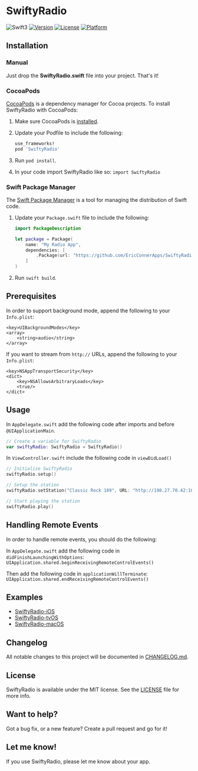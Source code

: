 # SwiftyRadio

![Swift3](https://img.shields.io/badge/Swift-3.0-orange.svg?style=flat")
[![Version](https://img.shields.io/cocoapods/v/SwiftyRadio.svg?style=flat)](http://cocoapods.org/pods/SwiftyRadio)
[![License](https://img.shields.io/cocoapods/l/SwiftyRadio.svg?style=flat)](http://cocoapods.org/pods/SwiftyRadio)
[![Platform](https://img.shields.io/cocoapods/p/SwiftyRadio.svg?style=flat)](http://cocoapods.org/pods/SwiftyRadio)

## Installation
### Manual
Just drop the **SwiftyRadio.swift** file into your project. That's it!

### CocoaPods
[CocoaPods] is a dependency manager for Cocoa projects. To install SwiftyRadio with CocoaPods:

 1. Make sure CocoaPods is [installed][CocoaPods Installation].

 2. Update your Podfile to include the following:

    ```ruby
    use_frameworks!
    pod 'SwiftyRadio'
    ```

 3. Run `pod install`.

 4. In your code import SwiftyRadio like so:
	`import SwiftyRadio`

### Swift Package Manager

The [Swift Package Manager] is a tool for managing the distribution of Swift code.

 1. Update your `Package.swift` file to include the following:

	```swift
	import PackageDescription

	let package = Package(
		name: "My Radio App",
		dependencies: [
			.Package(url: "https://github.com/EricConnerApps/SwiftyRadio.git"),
		]
	)
	 ```

 2. Run `swift build`.

## Prerequisites

In order to support background mode, append the following to your `Info.plist`:
```plist
<key>UIBackgroundModes</key>
<array>
	<string>audio</string>
</array>
```

If you want to stream from `http://` URLs, append the following to your `Info.plist`:
```plist
<key>NSAppTransportSecurity</key>
<dict>
	<key>NSAllowsArbitraryLoads</key>
	<true/>
</dict>
```

## Usage

In `AppDelegate.swift` add the following code after imports and before `@UIApplicationMain`.
```swift
// Create a variable for SwiftyRadio
var swiftyRadio: SwiftyRadio = SwiftyRadio()
```

In `ViewController.swift` include the following code in `viewDidLoad()`
```swift
// Initialize SwiftyRadio
swiftyRadio.setup()

// Setup the station
swiftyRadio.setStation("Classic Rock 109", URL: "http://198.27.70.42:10042/stream")

// Start playing the station
swiftyRadio.play()
```

## Handling Remote Events

In order to handle remote events, you should do the following:

In `AppDelegate.swift` add the following code in `didFinishLaunchingWithOptions`:
`UIApplication.shared.beginReceivingRemoteControlEvents()`

Then add the following code in `applicationWillTerminate`:
`UIApplication.shared.endReceivingRemoteControlEvents()`

## Examples

- [SwiftyRadio-iOS](https://github.com/EricConnerApps/SwiftyRadio-iOS)
- [SwiftyRadio-tvOS](https://github.com/EricConnerApps/SwiftyRadio-tvOS)
- [SwiftyRadio-macOS](https://github.com/EricConnerApps/SwiftyRadio-macOS)

## Changelog

All notable changes to this project will be documented in [CHANGELOG.md].

## License

SwiftyRadio is available under the MIT license. See the [LICENSE] file for more info.

## Want to help?

Got a bug fix, or a new feature? Create a pull request and go for it!

## Let me know!

If you use SwiftyRadio, please let me know about your app.

[CHANGELOG.md]: https://github.com/EricConnerApps/SwiftyRadio/blob/master/CHANGELOG.md
[LICENSE]: https://github.com/EricConnerApps/SwiftyRadio/blob/master/LICENSE
[Swift Package Manager]: https://swift.org/package-manager/
[CocoaPods]: https://cocoapods.org
[CocoaPods Installation]: https://guides.cocoapods.org/using/getting-started.html#getting-started
